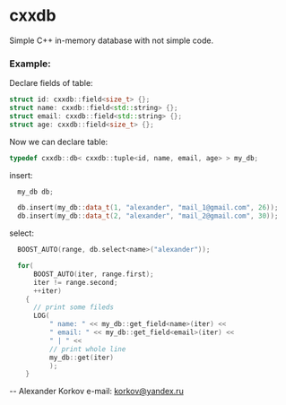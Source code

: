 cxxdb
=====

Simple C++ in-memory database with not simple code.

### Example:

Declare fields of table:
```c++
struct id: cxxdb::field<size_t> {};
struct name: cxxdb::field<std::string> {};
struct email: cxxdb::field<std::string> {};
struct age: cxxdb::field<size_t> {};
```
Now we can declare table:

```c++
typedef cxxdb::db< cxxdb::tuple<id, name, email, age> > my_db;
```

insert:

```c++
  my_db db;

  db.insert(my_db::data_t(1, "alexander", "mail_1@gmail.com", 26));
  db.insert(my_db::data_t(2, "alexander", "mail_2@gmail.com", 30));
```

select:

```c++
  BOOST_AUTO(range, db.select<name>("alexander"));

  for(
      BOOST_AUTO(iter, range.first);
      iter != range.second;
      ++iter)
    {
      // print some fileds
      LOG(
          " name: " << my_db::get_field<name>(iter) <<
          " email: " << my_db::get_field<email>(iter) <<
          " | " <<
          // print whole line
          my_db::get(iter)
          );
    }
```


--
Alexander Korkov
e-mail: korkov@yandex.ru
